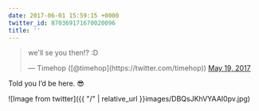 ```yaml
---
date: 2017-06-01 15:59:15 +0000
twitter_id: 870369171670020096
title: ''
---
```


<blockquote class="twitter-tweet"><p lang="en" dir="ltr">we&#39;ll se you then!? :D</p>&mdash; Timehop ([@timehop](https://twitter.com/timehop)) <a href="https://twitter.com/timehop/status/865641621114699776?ref_src=twsrc%5Etfw">May 19, 2017</a></blockquote>
<script async src="https://platform.twitter.com/widgets.js" charset="utf-8"></script>

Told you I’d be here. 😎

![Image from twitter]({{ "/" | relative_url  }}images/DBQsJKhVYAAI0pv.jpg)
